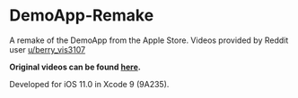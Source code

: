 # DemoApp-Remake
A remake of the DemoApp from the Apple Store. Videos provided by Reddit user [u/berry_vis3107](https://www.reddit.com/user/berry_vis3107)

**Original videos can be found [here](https://www.reddit.com/r/iOSBeta/comments/76ebvr/discussion_iphone_8_demo_app_screensaver_video/?ref=share&ref_source=link).**

Developed for iOS 11.0 in Xcode 9 (9A235).
